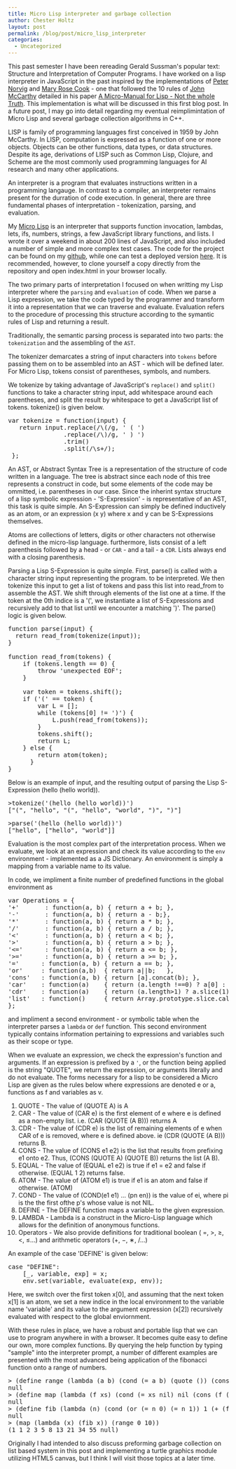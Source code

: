 ```yaml
---
title: Micro Lisp interpreter and garbage collection
author: Chester Holtz
layout: post
permalink: /blog/post/micro_lisp_interpreter
categories:
  - Uncategorized
---
```


This past semester I have been rereading Gerald Sussman's popular text: Structure and Interpretation of Computer Programs. I have worked on a lisp interpreter in JavaScript in the past inspired by the implementations of [Peter Norvig][5] and [Mary Rose Cook][6] - one that followed the 10 rules of [John McCarthy][1] detailed in his paper [A Micro-Manual for Lisp - Not the whole Truth][2]. This implementation is what will be discussed in this first blog post. In a future post, I may go into detail regarding my eventual reimplimintation of Micro Lisp and several garbage collection algorithms in C++.

LISP is family of programming languages first conceived in 1959 by John McCarthy. In LISP, computation is expressed as a function of one or more objects. Objects can be other functions, data types, or data structures. Despite its age, derivations of LISP such as Common Lisp, Clojure, and Scheme are the most commonly used programming languages for AI research and many other applications.

An interpreter is a program that evaluates instructions written in a programming langauge. In contrast to a compiler, an interpreter remains present for the durration of code execution. In general, there are three fundamental phases of interpretation - tokenization, parsing, and evaluation.

My [Micro Lisp][3] is an interpreter that supports function invocation, lambdas, lets, ifs, numbers, strings, a few JavaScript library functions, and lists. I wrote it over a weekend in about 200 lines of JavaScript, and also included a number of simple and more complex test cases. The code for the project can be found on my [github][3], while one can test a deployed version [here][4]. It is recommended, however, to clone yourself a copy directly from the repository and open index.html in your browser locally.

The two primary parts of interpretation I focused on when writting my Lisp interpreter where the `parsing` and `evaluation` of code. When we parse a Lisp expression, we take the code typed by the programmer and transform  it into a representation that we can traverse and evaluate. Evaluation refers to the procedure of processing this structure according to the symantic rules of Lisp and returning a result.

Traditionally, the semantic parsing process is separated into two parts: the `tokenization` and the assembling of the `AST`. 

The tokenizer demarcates a string of input characters into `tokens` before passing them on to be assembled into an AST - which will be defined later. For Micro Lisp, tokens consist of parentheses, symbols, and numbers.

We tokenize by taking advantage of JavaScript's `replace()` and `split()` functions to take a character string input, add whitespace around each parentheses, and split the result by whitespace to get a JavaScript list of tokens. tokenize() is given below.

<pre class="prettyprint linenums">var tokenize = function(input) {
   return input.replace(/\(/g, ' ( ')
               .replace(/\)/g, ' ) ')
               .trim()
               .split(/\s+/);
 };
</pre>

An AST, or Abstract Syntax Tree is a representation of the structure of code written in a language. The tree is abstract since each node of this tree represents a construct in code, but some elements of the code may be ommitted, i.e. parentheses in our case. Since the inherint syntax structure of a lisp symbolic expression - 'S-Expression' - is representative of an AST, this task is quite simple. An S-Expression can simply be defined inductively as an atom, or an expression (x y) where x and y can be S-Expressions themselves.

Atoms are collections of letters, digits or other characters not otherwise defined in the micro-lisp language. furthermore, lists consist of a left parenthesis followed by a head - or `CAR` - and a tail - a `CDR`. Lists always end with a closing parenthesis.

Parsing a Lisp S-Expression is quite simple. First, parse() is called with a character string input representing the program. to be interpreted. We then tokenize this input to get a list of tokens and pass this list into read_from to assemble the AST. We shift through elements of the list one at a time. If the token at the 0th indice is a '(', we instantiate a list of S-Expressions and recursively add to that list until we encounter a matching ')'. The parse() logic is given below.

<pre class="prettyprint linenums">
function parse(input) {
  return read_from(tokenize(input));
}

function read_from(tokens) {
    if (tokens.length == 0) {
        throw 'unexpected EOF';
    }

    var token = tokens.shift();
    if ('(' == token) {
        var L = [];
        while (tokens[0] != ')') {
            L.push(read_from(tokens));
        }
        tokens.shift();
        return L;
    } else {
        return atom(token);
      }
}
</pre>

Below is an example of input, and the resulting output of parsing the Lisp S-Expression (hello (hello world)).

<pre class="prettyprint">
>tokenize('(hello (hello world))')
["(", "hello", "(", "hello", "world", ")", ")"]
</pre>

<pre class="prettyprint">
>parse('(hello (hello world))')
["hello", ["hello", "world"]]
</pre>

Evaluation is the most complex part of the interpretation process. When we evaluate, we look at an expression and check its value according to the `env` environment - implemented as a JS Dictionary. An environment is simply a mapping from a variable name to its value. 

In code, we impliment a finite number of predefined functions in the global environment as

<pre class="prettyprint linenums">
var Operations = {
'+'       : function(a, b) { return a + b; },
'-'       : function(a, b) { return a - b;},
'*'       : function(a, b) { return a * b; },
'/'       : function(a, b) { return a / b; },
'<'       : function(a, b) { return a < b; },
'>'       : function(a, b) { return a > b; },
'<='      : function(a, b) { return a <= b; },
'>='      : function(a, b) { return a >= b; },
'='      : function(a, b) { return a == b; },
'or'     : function(a,b)  { return a||b;   },
'cons'   : function(a, b) { return [a].concat(b); },
'car'    : function(a)    { return (a.length !==0) ? a[0] : null; },
'cdr'    : function(a)    { return (a.length>1) ? a.slice(1) : null; },
'list'   : function()     { return Array.prototype.slice.call(arguments); },
};
</pre>

and impliment a second environment - or symbolic table when the interpreter parses a `lambda` or `def` function. This second environment typically contains information pertaining to expressions and variables such as their scope or type.

When we evaluate an expression, we check the expression's function and arguments. If an expression is prefixed by a `'`, or the function being applied is the string "QUOTE", we return the expression, or arguments literally and do not evaluate. The forms necessary for a lisp to be considered a Micro Lisp are given as the rules below where expressions are denoted e or a, functions as f and variables as v.

1. QUOTE - The value of (QUOTE A) is A
2. CAR - The value of (CAR e) is the first element of e where e is defined as a non-empty list. i.e. (CAR (QUOTE (A B))) returns A
3. CDR - The value of (CDR e) is the list of remaining elements of e when CAR of e is removed, where e is defined above. ie (CDR (QUOTE (A B))) returns B.
4. CONS - The value of (CONS e1 e2) is the list that results from prefixing e1 onto e2. Thus, (CONS (QUOTE A) (QUOTE B)) returns the list (A B).
5. EQUAL - The value of (EQUAL e1 e2) is true if e1 = e2 and false if otherwise. (EQUAL 1 2) returns false.
6. ATOM - The value of (ATOM e1) is true if e1 is an atom and false if otherwise. (ATOM)
7. COND - The value of (COND(e1 e1) ... (pn en)) is the value of ei, where pi is the the first ofthe p's whose value is not NIL.
8. DEFINE - The DEFINE function maps a variable to the given expression.
9. LAMBDA - Lambda is a construct in the Micro-Lisp language which allows for the definition
of anonymous functions.
10. Operators - We also provide definitions for traditional boolean ( =, >, ≥, <, ≤...) and
arithmetic operators (+, −, ∗, /...)

An example of the case 'DEFINE' is given below:

<pre class="prettyprint linenums">
case "DEFINE":
    [_, variable, exp] = x;
    env.set(variable, evaluate(exp, env));
</pre>

Here, we switch over the first token x\[0\], and assuming that the next token x\[1\] is an atom, we set a new indice in the local environment to the variable name 'variable' and its value to the argument expression (x\[2\]) recursively evaluated with respect to the global enviornment.

With these rules in place, we have a robust and portable lisp that we can use to program anywhere in with a browser. It becomes quite easy to define our own, more complex functions. By querying the help function by typing "sample" into the interpreter prompt, a number of different examples are presented with the most advanced being application of the fibonacci function onto a range of numbers.

<pre class="prettyprint">
> (define range (lambda (a b) (cond (= a b) (quote ()) (cons a (range (+ a 1) b)))))
null
> (define map (lambda (f xs) (cond (= xs nil) nil (cons (f (car xs)) (map f (cdr xs))))))
null
> (define fib (lambda (n) (cond (or (= n 0) (= n 1)) 1 (+ (fib (- n 1)) (fib (- n 2))))))
null
> (map (lambda (x) (fib x)) (range 0 10))
(1 1 2 3 5 8 13 21 34 55 null)
</pre>

Originally I had intended to also discuss preforming garbage collection on list based system in this post and implementing a turtle graphics module utilizing HTML5 canvas, but I think I will visit those topics at a later time. 

[1]: https://en.wikipedia.org/wiki/John_McCarthy_(computer_scientist)
[2]: http://www.cse.sc.edu/~mgv/csce330f13/micromanualLISP.pdf
[3]: http://github.com/Choltz95/microlispjs
[4]: http://littlelispjs.divshot.io/
[5]: https://en.wikipedia.org/wiki/Peter_Norvig
[6]: https://github.com/maryrosecook
